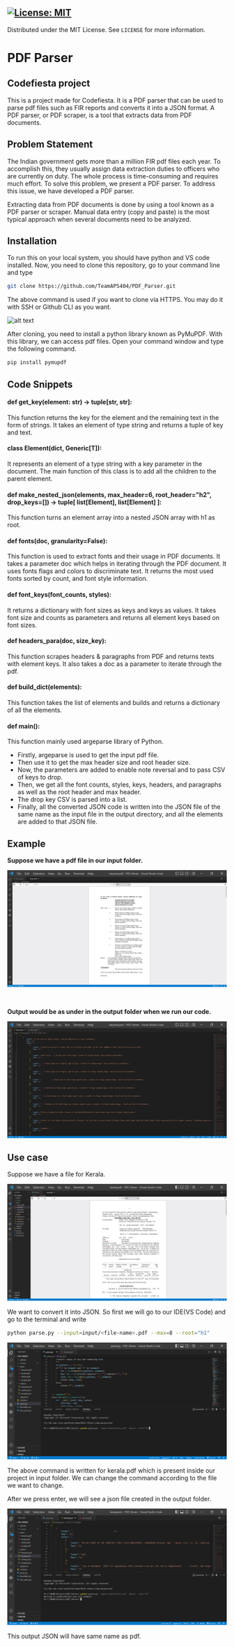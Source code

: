 <!-- LICENSE -->
## [![License: MIT](https://img.shields.io/badge/License-MIT-yellow.svg)](https://opensource.org/licenses/MIT)  

Distributed under the MIT License. See `LICENSE` for more information.
# PDF Parser

## Codefiesta project
This is a project made for Codefiesta. It is a PDF parser that can be used to parse pdf files such as FIR reports and converts it into a JSON format.
A PDF parser, or PDF scraper, is a tool that extracts data from PDF documents.

## Problem Statement
The Indian government gets more than a million FIR pdf files each year. To accomplish this, they usually assign data extraction duties to officers who are currently on duty. The whole process is time-consuming and requires much effort. To solve this problem, we present a PDF parser. To address this issue, we have developed a PDF parser.

Extracting data from PDF documents is done by using a tool known as a PDF parser or scraper. Manual data entry (copy and paste) is the most typical approach when several documents need to be analyzed.

## Installation
To run this on your local system, you should have python and VS code installed.
Now, you need to clone this repository, go to your command line and type

```bash
git clone https://github.com/TeamAPS404/PDF_Parser.git
```

The above command is used if you want to clone via HTTPS. You may do it with SSH or Github CLI as you want.

![alt text](https://github.com/TeamAPS404/PDF_Parser/blob/main/images/Meet%20-%20rak-jeum-fyv%20and%2011%20more%20pages%20-%20Personal%20-%20Microsoft%E2%80%8B%20Edge%2014-07-2022%2011_04_22%20(3).png)


After cloning, you need to install a python library known as PyMuPDF. With this library, we can access pdf files. Open your command window and type the following command.

```bash
pip install pymupdf
```

## Code Snippets

#### def get_key(element: str) -> tuple[str, str]:
This function returns the key for the element and the remaining text in the form of strings. It takes an element of type string and returns a tuple of key and text.

#### class Element(dict, Generic[T]):
It represents an element of a type string with a key parameter in the document. The main function of this class is to add all the children to the parent element.

#### def make_nested_json(elements, max_header=6, root_header="h2", drop_keys=[]) -> tuple[ list[Element], list[Element] ]:
This function turns an element array into a nested JSON array with h1 as root.

#### def fonts(doc, granularity=False):
This function is used to extract fonts and their usage in PDF documents. It takes a parameter doc which helps in iterating through the PDF document. It uses fonts flags and colors to discriminate text. It returns the most used fonts sorted by count, and font style information.

#### def font_keys(font_counts, styles):

It returns a dictionary with font sizes as keys and keys as values. It takes font size and counts as parameters and returns all element keys based on font sizes.

#### def headers_para(doc, size_key):
This function scrapes headers & paragraphs from PDF and returns texts with element keys. It also takes a doc as a parameter to iterate through the pdf.

#### def build_dict(elements):
This function takes the list of elements and builds and returns a dictionary of all the elements.

#### def main():
This function mainly used argeparse library of Python.
- Firstly, argeparse is used to get the input pdf file.
- Then use it to get the max header size and root header size.
- Now, the parameters are added to enable note reversal and to pass CSV of keys to drop.
- Then, we get all the font counts, styles, keys, headers, and paragraphs as well as the root header and max header. 
- The drop key CSV is parsed into a list.
- Finally, all the converted JSON code is written into the JSON file of the same name as the input file in the output directory, and all the elements are added to that JSON file.


## Example
**Suppose we have a pdf file in our input folder.**
<br>

![alt text](https://github.com/TeamAPS404/PDF_Parser/blob/main/images/haryana.json%20-%20PDF_Parser%20-%20Visual%20Studio%20Code%2014-07-2022%2009_38_58.png)

<br>

 **Output would be as under in the output folder when we run our code.**
 <br>
 
 ![alt text](https://github.com/TeamAPS404/PDF_Parser/blob/main/images/haryana.json%20-%20PDF_Parser%20-%20Visual%20Studio%20Code%2014-07-2022%2009_39_07.png)
 
 ## Use case
 Suppose we have a file for Kerala.
 
 ![alt text](https://github.com/TeamAPS404/PDF_Parser/blob/main/images/kerala.pdf%20-%20PDF_Parser%20-%20Visual%20Studio%20Code%2014-07-2022%2010_14_30.png)
 
 We want to convert it into JSON. So first we will go to our IDE(VS Code) and go to the terminal and write
 
 ```bash
python parse.py --input=input/<file-name>.pdf --max=8 --root="h1"
```

![alt text](https://github.com/TeamAPS404/PDF_Parser/blob/main/images/parse.py%20-%20PDF_Parser%20-%20Visual%20Studio%20Code%2014-07-2022%2010_37_06.png)
 
The above command is written for kerala.pdf which is present inside our project in input folder. We can change the command according to the file we want to change.

After we press enter, we will see a json file created in the output folder.

![alt text](https://github.com/TeamAPS404/PDF_Parser/blob/main/images/kerala.json%20-%20PDF_Parser%20-%20Visual%20Studio%20Code%2014-07-2022%2010_39_35.png)
 
 This output JSON will have same name as pdf.



